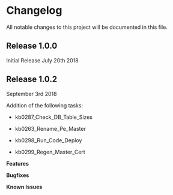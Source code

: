 # Changelog

All notable changes to this project will be documented in this file.

## Release 1.0.0

Initial Release July 20th 2018

## Release 1.0.2

September 3rd 2018

Addition of the following tasks:

- kb0287_Check_DB_Table_Sizes

- kb0263_Rename_Pe_Master

- kb0298_Run_Code_Deploy

- kb0299_Regen_Master_Cert

**Features**

**Bugfixes**

**Known Issues**
